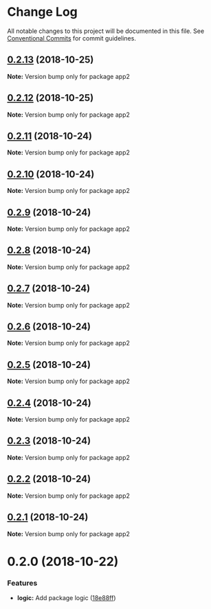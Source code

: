 # Change Log

All notable changes to this project will be documented in this file.
See [Conventional Commits](https://conventionalcommits.org) for commit guidelines.

## [0.2.13](https://github.com/andreaspalsson/monotest/compare/app2@0.2.12...app2@0.2.13) (2018-10-25)

**Note:** Version bump only for package app2





## [0.2.12](https://github.com/andreaspalsson/monotest/compare/app2@0.2.11...app2@0.2.12) (2018-10-25)

**Note:** Version bump only for package app2





## [0.2.11](https://github.com/andreaspalsson/monotest/compare/app2@0.2.10...app2@0.2.11) (2018-10-24)

**Note:** Version bump only for package app2





## [0.2.10](https://github.com/andreaspalsson/monotest/compare/app2@0.2.9...app2@0.2.10) (2018-10-24)

**Note:** Version bump only for package app2





## [0.2.9](https://github.com/andreaspalsson/monotest/compare/app2@0.2.8...app2@0.2.9) (2018-10-24)

**Note:** Version bump only for package app2





## [0.2.8](https://github.com/andreaspalsson/monotest/compare/app2@0.2.7...app2@0.2.8) (2018-10-24)

**Note:** Version bump only for package app2





## [0.2.7](https://github.com/andreaspalsson/monotest/compare/app2@0.2.6...app2@0.2.7) (2018-10-24)

**Note:** Version bump only for package app2





## [0.2.6](https://github.com/andreaspalsson/monotest/compare/app2@0.2.5...app2@0.2.6) (2018-10-24)

**Note:** Version bump only for package app2





## [0.2.5](https://github.com/andreaspalsson/monotest/compare/app2@0.2.4...app2@0.2.5) (2018-10-24)

**Note:** Version bump only for package app2





## [0.2.4](https://github.com/andreaspalsson/monotest/compare/app2@0.2.3...app2@0.2.4) (2018-10-24)

**Note:** Version bump only for package app2





## [0.2.3](https://github.com/andreaspalsson/monotest/compare/app2@0.2.2...app2@0.2.3) (2018-10-24)

**Note:** Version bump only for package app2





## [0.2.2](https://github.com/andreaspalsson/monotest/compare/app2@0.2.1...app2@0.2.2) (2018-10-24)

**Note:** Version bump only for package app2





## [0.2.1](https://github.com/andreaspalsson/monotest/compare/app2@0.2.0...app2@0.2.1) (2018-10-24)

**Note:** Version bump only for package app2





# 0.2.0 (2018-10-22)


### Features

* **logic:** Add package logic ([18e88ff](https://github.com/andreaspalsson/monotest/commit/18e88ff))
